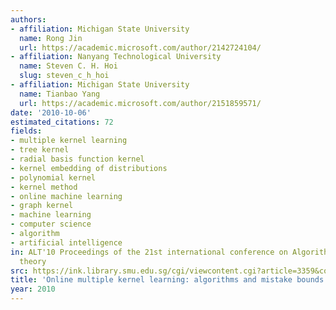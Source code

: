 ```yaml
---
authors:
- affiliation: Michigan State University
  name: Rong Jin
  url: https://academic.microsoft.com/author/2142724104/
- affiliation: Nanyang Technological University
  name: Steven C. H. Hoi
  slug: steven_c_h_hoi
- affiliation: Michigan State University
  name: Tianbao Yang
  url: https://academic.microsoft.com/author/2151859571/
date: '2010-10-06'
estimated_citations: 72
fields:
- multiple kernel learning
- tree kernel
- radial basis function kernel
- kernel embedding of distributions
- polynomial kernel
- kernel method
- online machine learning
- graph kernel
- machine learning
- computer science
- algorithm
- artificial intelligence
in: ALT'10 Proceedings of the 21st international conference on Algorithmic learning
  theory
src: https://ink.library.smu.edu.sg/cgi/viewcontent.cgi?article=3359&context=sis_research
title: 'Online multiple kernel learning: algorithms and mistake bounds'
year: 2010
---
```

